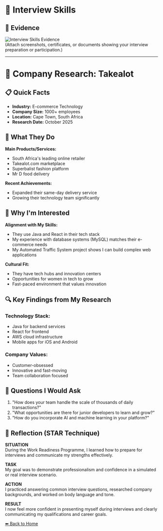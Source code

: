 # 🎤 Interview Skills

## 📎 Evidence  
![Interview Skills Evidence](./images/interview-skills.png)  
(Attach screenshots, certificates, or documents showing your interview preparation or participation.)

---
# 🏢 Company Research: Takealot

## 📋 Quick Facts
- **Industry:** E-commerce Technology
- **Company Size:** 1000+ employees
- **Location:** Cape Town, South Africa
- **Research Date:** October 2025

## 🎯 What They Do
**Main Products/Services:**
- South Africa's leading online retailer
- Takealot.com marketplace
- Superbalist fashion platform
- Mr D food delivery

**Recent Achievements:**
- Expanded their same-day delivery service
- Growing their technology team significantly

## 💼 Why I'm Interested
**Alignment with My Skills:**
- They use Java and React in their tech stack
- My experience with database systems (MySQL) matches their e-commerce needs
- My Automated Traffic System project shows I can build complex web applications

**Cultural Fit:**
- They have tech hubs and innovation centers
- Opportunities for women in tech to grow
- Fast-paced environment that values innovation

## 🔍 Key Findings from My Research

### **Technology Stack:**
- Java for backend services
- React for frontend
- AWS cloud infrastructure
- Mobile apps for iOS and Android

### **Company Values:**
- Customer-obsessed
- Innovative and fast-moving
- Team collaboration focused

## 🤔 Questions I Would Ask
1. "How does your team handle the scale of thousands of daily transactions?"
2. "What opportunities are there for junior developers to learn and grow?"
3. "How do you incorporate AI and machine learning in your platform?"
## 📝 Reflection (STAR Technique)

**SITUATION**  
During the Work Readiness Programme, I learned how to prepare for interviews and communicate my strengths effectively.

**TASK**  
My goal was to demonstrate professionalism and confidence in a simulated or real interview scenario.

**ACTION**  
I practiced answering common interview questions, researched company backgrounds, and worked on body language and tone.

**RESULT**  
I now feel more confident in presenting myself during interviews and clearly communicating my qualifications and career goals.

[⬅ Back to Home](./README.md)
